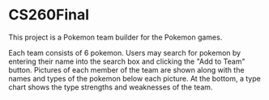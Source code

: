 # CS260Final

This project is a Pokemon team builder for the Pokemon games.

Each team consists of 6 pokemon. Users may search for pokemon by entering their name into the search box and clicking the "Add to Team" button. Pictures of each member of the team are shown along with the names and types of the pokemon below each picture. At the bottom, a type chart shows the type strengths and weaknesses of the team.
